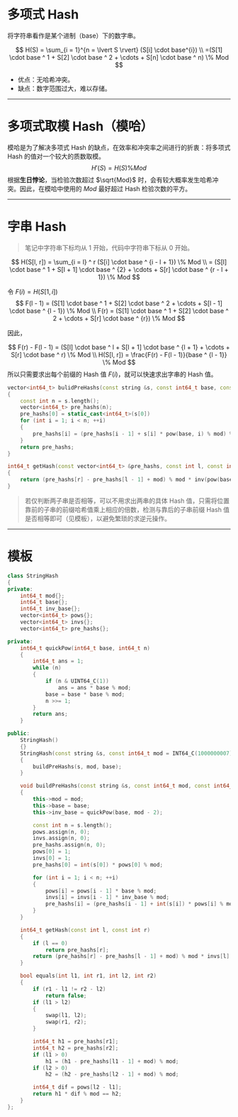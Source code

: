 # 多项式 Hash

将字符串看作是某个进制（base）下的数字串。

$$
H(S) = \sum_{i = 1}^{n = \lvert S \rvert} (S[i] \cdot base^{i})
\\
=(S[1] \cdot base ^ 1 + S[2] \cdot base ^ 2 + \cdots + S[n] \cdot base ^ n) \% Mod
$$

* 优点：无哈希冲突。
* 缺点：数字范围过大，难以存储。

---

# 多项式取模 Hash（模哈）

模哈是为了解决多项式 Hash 的缺点，在效率和冲突率之间进行的折衷：将多项式 Hash 的值对一个较大的质数取模。
$$
H'(S) = H(S) \% Mod
$$
根据**生日悖论**，当检验次数超过 $\sqrt{Mod}$ 时，会有较大概率发生哈希冲突。因此，在模哈中使用的 $Mod$ 最好超过 Hash 检验次数的平方。

---

# 字串 Hash

> 笔记中字符串下标均从 $1$ 开始，代码中字符串下标从 $0$ 开始。

$$
H(S[l, r]) = \sum_{i = l} ^ r (S[i] \cdot base ^ {i - l + 1}) \% Mod
\\
= (S[l] \cdot base ^ 1 + S[l + 1] \cdot base ^ {2} + \cdots + S[r] \cdot base ^ {r - l + 1}) \% Mod
$$

令 $F(i) = H(S[1, i])$
$$
F(l - 1) = (S[1] \cdot base ^ 1 + S[2] \cdot base ^ 2 + \cdots + S[l - 1] \cdot base ^ {l - 1}) \% Mod
\\
F(r) = (S[1] \cdot base ^ 1 + S[2] \cdot base ^ 2 + \cdots + S[r] \cdot base ^ {r}) \% Mod
$$

因此，

$$
F(r) - F(l - 1) = (S[l] \cdot base ^ l + S[l + 1] \cdot base ^ {l + 1} + \cdots + S[r] \cdot base ^ r) \% Mod
\\
H(S[l, r]) = \frac{F(r) - F(l - 1)}{base ^ {l - 1}} \% Mod
$$
所以只需要求出每个前缀的 Hash 值 $F(i)$，就可以快速求出字串的 Hash 值。

```c++
vector<int64_t> bulidPreHashs(const string &s, const int64_t base, const int64_t mod)
{
	const int n = s.length();
	vector<int64_t> pre_hashs(n);
	pre_hashs[0] = static_cast<int64_t>(s[0])
	for (int i = 1; i < n; ++i)
	{
		pre_hashs[i] = (pre_hashs[i - 1] + s[i] * pow(base, i) % mod) % mod;
	}
	return pre_hashs;
}
```

```c++
int64_t getHash(const vector<int64_t> &pre_hashs, const int l, const int r, const int64_t base, const int64_t mod)
{
	return (pre_hashs[r] - pre_hashs[l - 1] + mod) % mod * inv(pow(base, l - 1), mod) % mod;
}
```

> 若仅判断两子串是否相等，可以不用求出两串的具体 Hash 值，只需将位置靠前的子串的前缀哈希值乘上相应的倍数，检测与靠后的子串前缀 Hash 值是否相等即可（见模板），以避免繁琐的求逆元操作。

---

# 模板

```c++
class StringHash
{
private:
	int64_t mod{};
	int64_t base{};
	int64_t inv_base{};
	vector<int64_t> pows{};
	vector<int64_t> invs{};
	vector<int64_t> pre_hashs{};

private:
	int64_t quickPow(int64_t base, int64_t n)
	{
		int64_t ans = 1;
		while (n)
		{
			if (n & UINT64_C(1))
				ans = ans * base % mod;
			base = base * base % mod;
			n >>= 1;
		}
		return ans;
	}

public:
	StringHash()
	{}
	StringHash(const string &s, const int64_t mod = INT64_C(1000000007), const int64_t base = 131)
	{
		buildPreHashs(s, mod, base);
	}

	void buildPreHashs(const string &s, const int64_t mod, const int64_t base)
	{
		this->mod = mod;
		this->base = base;
		this->inv_base = quickPow(base, mod - 2);

		const int n = s.length();
		pows.assign(n, 0);
		invs.assign(n, 0);
		pre_hashs.assign(n, 0);
		pows[0] = 1;
		invs[0] = 1;
		pre_hashs[0] = int(s[0]) * pows[0] % mod;

		for (int i = 1; i < n; ++i)
		{
			pows[i] = pows[i - 1] * base % mod;
			invs[i] = invs[i - 1] * inv_base % mod;
			pre_hashs[i] = (pre_hashs[i - 1] + int(s[i]) * pows[i] % mod) % mod;
		}
	}

	int64_t getHash(const int l, const int r)
	{
		if (l == 0)
			return pre_hashs[r];
		return (pre_hashs[r] - pre_hashs[l - 1] + mod) % mod * invs[l] % mod;
	}

	bool equals(int l1, int r1, int l2, int r2)
	{
		if (r1 - l1 != r2 - l2)
			return false;
		if (l1 > l2)
		{
			swap(l1, l2);
			swap(r1, r2);
		}

		int64_t h1 = pre_hashs[r1];
		int64_t h2 = pre_hashs[r2];
		if (l1 > 0)
			h1 = (h1 - pre_hashs[l1 - 1] + mod) % mod;
		if (l2 > 0)
			h2 = (h2 - pre_hashs[l2 - 1] + mod) % mod;

		int64_t dif = pows[l2 - l1];
		return h1 * dif % mod == h2;
	}
};
```

